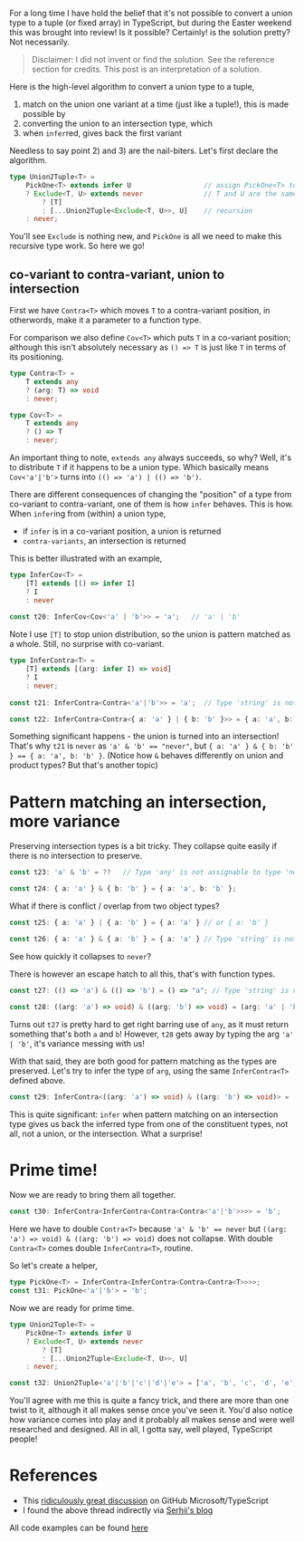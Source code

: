 For a long time I have hold the belief that it's not possible to convert a union type to a tuple (or fixed array) in TypeScript, but during the Easter weekend this was brought into review! Is it possible? Certainly! is the solution pretty? Not necessarily.

> Disclaimer: I did not invent or find the solution. See the reference section for credits. This post is an interpretation of a solution.

Here is the high-level algorithm to convert a union type to a tuple,

1. match on the union one variant at a time (just like a tuple!), this is made possible by
2. converting the union to an intersection type, which 
3. when `infer`red, gives back the first variant

Needless to say point 2) and 3) are the nail-biters. Let's first declare the algorithm.

```TypeScript
type Union2Tuple<T> =
    PickOne<T> extends infer U                  // assign PickOne<T> to U
    ? Exclude<T, U> extends never               // T and U are the same
        ? [T]
        : [...Union2Tuple<Exclude<T, U>>, U]    // recursion
    : never;
```

You'll see `Exclude` is nothing new, and `PickOne` is all we need to make this recursive type work. So here we go! 

## co-variant to contra-variant, union to intersection

First we have `Contra<T>` which moves `T` to a contra-variant position, in otherwords, make it a parameter to a function type.

For comparison we also define `Cov<T>` which puts `T` in a co-variant position; although this isn't absolutely necessary as `() => T` is just like `T` in terms of its positioning.

```TypeScript
type Contra<T> =
    T extends any 
    ? (arg: T) => void 
    : never;

type Cov<T> = 
    T extends any 
    ? () => T 
    : never;
```

An important thing to note, `extends any` always succeeds, so why? Well, it's to distribute `T` if it happens to be a union type. Which basically means `Cov<'a'|'b'>` turns into `(() => 'a') | (() => 'b')`.

There are different consequences of changing the "position" of a type from co-variant to contra-variant, one of them is how `infer` behaves. This is how. When `infer`ing from (within) a union type,

* if `infer` is in a co-variant position, a union is returned
* `contra-variants`, an intersection is returned

This is better illustrated with an example,

```TypeScript
type InferCov<T> = 
    [T] extends [() => infer I]
    ? I 
    : never
    
const t20: InferCov<Cov<'a' | 'b'>> = 'a';   // 'a' | 'b'
```

Note I use `[T]` to stop union distribution, so the union is pattern matched as a whole. Still, no surprise with co-variant.

```TypeScript
type InferContra<T> = 
    [T] extends [(arg: infer I) => void] 
    ? I 
    : never;
    
const t21: InferContra<Contra<'a'|'b'>> = 'a';  // Type 'string' is not assignable to type 'never'.ts(2322)

const t22: InferContra<Contra<{ a: 'a' } | { b: 'b' }>> = { a: 'a', b: 'b' };
```

Something significant happens - the union is turned into an intersection! That's why `t21` is `never` as `'a' & 'b' == "never"`, but `{ a: 'a' } & { b: 'b' } == { a: 'a', b: 'b' }`. (Notice how `&` behaves differently on union and product types? But that's another topic)

# Pattern matching an intersection, more variance

Preserving intersection types is a bit tricky. They collapse quite easily if there is no intersection to preserve.

```TypeScript
const t23: 'a' & 'b' = ??   // Type 'any' is not assignable to type 'never'.ts(2322)

const t24: { a: 'a' } & { b: 'b' } = { a: 'a', b: 'b' };
```

What if there is conflict / overlap from two object types?

```TypeScript
const t25: { a: 'a' } | { a: 'b' } = { a: 'a' } // or { a: 'b' }

const t26: { a: 'a' } & { a: 'b' } = { a: 'a' } // Type 'string' is not assignable to type 'never'.ts(2322)

```

See how quickly it collapses to `never`?

There is however an escape hatch to all this, that's with function types.

```TypeScript
const t27: (() => 'a') & (() => 'b') = () => "a"; // Type 'string' is not assignable to type '"a" | "b"'.ts(2322)

const t28: ((arg: 'a') => void) & ((arg: 'b') => void) = (arg: 'a' | 'b') => { return; };
```

Turns out `t27` is pretty hard to get right barring use of `any`, as it must return something that's both `a` and `b`! However, `t28` gets away by typing the arg `'a' | 'b'`, it's variance messing with us!

With that said, they are both good for pattern matching as the types are preserved. Let's try to infer the type of `arg`, using the same `InferContra<T>` defined above.

```TypeScript
const t29: InferContra<((arg: 'a') => void) & ((arg: 'b') => void)> = 'b';   // cannot be 'a'!
```

This is quite significant: `infer` when pattern matching on an intersection type gives us back the inferred type from one of the constituent types, not all, not a union, or the intersection. What a surprise!

# Prime time!
 
Now we are ready to bring them all together.

```TypeScript
const t30: InferContra<InferContra<Contra<Contra<'a'|'b'>>>> = 'b';
```

Here we have to double `Contra<T>` because `'a' & 'b' == never` but `((arg: 'a') => void) & ((arg: 'b') => void)` does not collapse. With double `Contra<T>` comes double `InferContra<T>`, routine.

So let's create a helper,

```TypeScript
type PickOne<T> = InferContra<InferContra<Contra<Contra<T>>>>;
const t31: PickOne<'a'|'b'> = 'b';
```

Now we are ready for prime time.

```TypeScript
type Union2Tuple<T> =
    PickOne<T> extends infer U
    ? Exclude<T, U> extends never
        ? [T]
        : [...Union2Tuple<Exclude<T, U>>, U]
    : never;

const t32: Union2Tuple<'a'|'b'|'c'|'d'|'e'> = ['a', 'b', 'c', 'd', 'e'];
```

You'll agree with me this is quite a fancy trick, and there are more than one twist to it, although it all makes sense once you've seen it. You'd also notice how variance comes into play and it probably all makes sense and were well researched and designed. All in all, I gotta say, well played, TypeScript people!

# References

- This [ridiculously great discussion](https://github.com/microsoft/TypeScript/issues/13298) on GitHub Microsoft/TypeScript
- I found the above thread indirectly via [Serhii's blog](https://personal-blog-git-master-captain-yossarian.vercel.app/union-array)

All code examples can be found [here](https://github.com/hackle/blog-rust/tree/master/sample/typescript-union-to-tuple-array.ts)